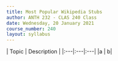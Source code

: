 ```yaml
---
title: Most Popular Wikipedia Stubs
author: ANTH 232 - CLAS 240 Class
date: Wednesday, 20 January 2021
course_number: 240
layout: syllabus
---
```


| Topic | Description |
|:---|:---|:---|
|a | b|
